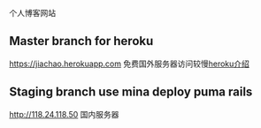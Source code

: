 个人博客网站

## Master branch for heroku
  https://jiachao.herokuapp.com 免费国外服务器访问较慢[heroku介绍](https://devcenter.heroku.com/)
  
## Staging branch use mina deploy puma rails
  http://118.24.118.50 国内服务器

